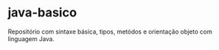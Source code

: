 # java-basico
Repositório com sintaxe básica, tipos, metódos e orientação objeto com linguagem Java.
